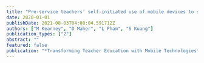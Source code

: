 ```yaml
---
title: "Pre-service teachers’ self-initiated use of mobile devices to support their online professional learning networking"
date: 2020-01-01
publishDate: 2021-08-03T04:08:04.591712Z
authors: ["M Kearney", "D Maher", "L Pham", "S Kuang"]
publication_types: ["2"]
abstract: ""
featured: false
publication: "*Transforming Teacher Education with Mobile Technologies*"
---
```


